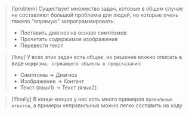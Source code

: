 
> [!problem] 
> Существует множество задач, которые в общем случае не составляют большой проблемы для людей, но которые очень тяжело "впрямую" запрограммировать:
> - Поставить диагноз на основе симптомов
> - Прочитать содержимое изображения
> - Перевести текст 

> [!key] 
> У всех этих задач есть общее, их решение можно описать в виде `морфизма, отржающего объекты в предсказания`:
> - Симптомы -> Диагноз
> - Изображение -> Контент
> - Текст (язык1) -> Текст (язык2)

> [!finally] 
> В конце концов у нас есть много примеров `правильных ответов`, а примеры неправильных можно легко составить на ходу


